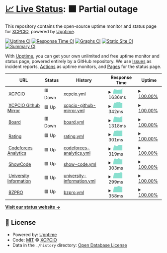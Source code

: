 # [📈 Live Status](https://uptime.xcpcio.com): <!--live status--> **🟧 Partial outage**

This repository contains the open-source uptime monitor and status page for [XCPCIO](https://xcpcio.com), powered by [Upptime](https://github.com/upptime/upptime).

[![Uptime CI](https://github.com/koj-co/upptime/workflows/Uptime%20CI/badge.svg)](https://github.com/koj-co/upptime/actions?query=workflow%3A%22Uptime+CI%22)
[![Response Time CI](https://github.com/koj-co/upptime/workflows/Response%20Time%20CI/badge.svg)](https://github.com/koj-co/upptime/actions?query=workflow%3A%22Response+Time+CI%22)
[![Graphs CI](https://github.com/koj-co/upptime/workflows/Graphs%20CI/badge.svg)](https://github.com/koj-co/upptime/actions?query=workflow%3A%22Graphs+CI%22)
[![Static Site CI](https://github.com/koj-co/upptime/workflows/Static%20Site%20CI/badge.svg)](https://github.com/koj-co/upptime/actions?query=workflow%3A%22Static+Site+CI%22)
[![Summary CI](https://github.com/koj-co/upptime/workflows/Summary%20CI/badge.svg)](https://github.com/koj-co/upptime/actions?query=workflow%3A%22Summary+CI%22)

With [Upptime](https://upptime.js.org), you can get your own unlimited and free uptime monitor and status page, powered entirely by a GitHub repository. We use [Issues](https://github.com/XCPCIO/uptime/issues) as incident reports, [Actions](https://github.com/XCPCIO/uptime/actions) as uptime monitors, and [Pages](https://uptime.xcpcio.com) for the status page.

<!--start: status pages-->
<!-- This summary is generated by Upptime (https://github.com/upptime/upptime) -->
<!-- Do not edit this manually, your changes will be overwritten -->
<!-- prettier-ignore -->
| URL | Status | History | Response Time | Uptime |
| --- | ------ | ------- | ------------- | ------ |
| <img alt="" src="https://favicons.githubusercontent.com/xcpcio.com" height="13"> [XCPCIO](https://xcpcio.com) | 🟥 Down | [xcpcio.yml](https://github.com/XCPCIO/uptime/commits/HEAD/history/xcpcio.yml) | <details><summary><img alt="Response time graph" src="./graphs/xcpcio/response-time-week.png" height="20"> 1636ms</summary><br><a href="https://uptime.xcpcio.com/history/xcpcio"><img alt="Response time 1600" src="https://img.shields.io/endpoint?url=https%3A%2F%2Fraw.githubusercontent.com%2FXCPCIO%2Fuptime%2FHEAD%2Fapi%2Fxcpcio%2Fresponse-time.json"></a><br><a href="https://uptime.xcpcio.com/history/xcpcio"><img alt="24-hour response time 1918" src="https://img.shields.io/endpoint?url=https%3A%2F%2Fraw.githubusercontent.com%2FXCPCIO%2Fuptime%2FHEAD%2Fapi%2Fxcpcio%2Fresponse-time-day.json"></a><br><a href="https://uptime.xcpcio.com/history/xcpcio"><img alt="7-day response time 1636" src="https://img.shields.io/endpoint?url=https%3A%2F%2Fraw.githubusercontent.com%2FXCPCIO%2Fuptime%2FHEAD%2Fapi%2Fxcpcio%2Fresponse-time-week.json"></a><br><a href="https://uptime.xcpcio.com/history/xcpcio"><img alt="30-day response time 1613" src="https://img.shields.io/endpoint?url=https%3A%2F%2Fraw.githubusercontent.com%2FXCPCIO%2Fuptime%2FHEAD%2Fapi%2Fxcpcio%2Fresponse-time-month.json"></a><br><a href="https://uptime.xcpcio.com/history/xcpcio"><img alt="1-year response time 1600" src="https://img.shields.io/endpoint?url=https%3A%2F%2Fraw.githubusercontent.com%2FXCPCIO%2Fuptime%2FHEAD%2Fapi%2Fxcpcio%2Fresponse-time-year.json"></a></details> | <details><summary><a href="https://uptime.xcpcio.com/history/xcpcio">100.00%</a></summary><a href="https://uptime.xcpcio.com/history/xcpcio"><img alt="All-time uptime 99.59%" src="https://img.shields.io/endpoint?url=https%3A%2F%2Fraw.githubusercontent.com%2FXCPCIO%2Fuptime%2FHEAD%2Fapi%2Fxcpcio%2Fuptime.json"></a><br><a href="https://uptime.xcpcio.com/history/xcpcio"><img alt="24-hour uptime 100.00%" src="https://img.shields.io/endpoint?url=https%3A%2F%2Fraw.githubusercontent.com%2FXCPCIO%2Fuptime%2FHEAD%2Fapi%2Fxcpcio%2Fuptime-day.json"></a><br><a href="https://uptime.xcpcio.com/history/xcpcio"><img alt="7-day uptime 100.00%" src="https://img.shields.io/endpoint?url=https%3A%2F%2Fraw.githubusercontent.com%2FXCPCIO%2Fuptime%2FHEAD%2Fapi%2Fxcpcio%2Fuptime-week.json"></a><br><a href="https://uptime.xcpcio.com/history/xcpcio"><img alt="30-day uptime 99.92%" src="https://img.shields.io/endpoint?url=https%3A%2F%2Fraw.githubusercontent.com%2FXCPCIO%2Fuptime%2FHEAD%2Fapi%2Fxcpcio%2Fuptime-month.json"></a><br><a href="https://uptime.xcpcio.com/history/xcpcio"><img alt="1-year uptime 99.59%" src="https://img.shields.io/endpoint?url=https%3A%2F%2Fraw.githubusercontent.com%2FXCPCIO%2Fuptime%2FHEAD%2Fapi%2Fxcpcio%2Fuptime-year.json"></a></details>
| <img alt="" src="https://favicons.githubusercontent.com/gh.xcpcio.com" height="13"> [XCPCIO Github Mirror](https://gh.xcpcio.com) | 🟩 Up | [xcpcio-github-mirror.yml](https://github.com/XCPCIO/uptime/commits/HEAD/history/xcpcio-github-mirror.yml) | <details><summary><img alt="Response time graph" src="./graphs/xcpcio-github-mirror/response-time-week.png" height="20"> 342ms</summary><br><a href="https://uptime.xcpcio.com/history/xcpcio-github-mirror"><img alt="Response time 378" src="https://img.shields.io/endpoint?url=https%3A%2F%2Fraw.githubusercontent.com%2FXCPCIO%2Fuptime%2FHEAD%2Fapi%2Fxcpcio-github-mirror%2Fresponse-time.json"></a><br><a href="https://uptime.xcpcio.com/history/xcpcio-github-mirror"><img alt="24-hour response time 328" src="https://img.shields.io/endpoint?url=https%3A%2F%2Fraw.githubusercontent.com%2FXCPCIO%2Fuptime%2FHEAD%2Fapi%2Fxcpcio-github-mirror%2Fresponse-time-day.json"></a><br><a href="https://uptime.xcpcio.com/history/xcpcio-github-mirror"><img alt="7-day response time 342" src="https://img.shields.io/endpoint?url=https%3A%2F%2Fraw.githubusercontent.com%2FXCPCIO%2Fuptime%2FHEAD%2Fapi%2Fxcpcio-github-mirror%2Fresponse-time-week.json"></a><br><a href="https://uptime.xcpcio.com/history/xcpcio-github-mirror"><img alt="30-day response time 336" src="https://img.shields.io/endpoint?url=https%3A%2F%2Fraw.githubusercontent.com%2FXCPCIO%2Fuptime%2FHEAD%2Fapi%2Fxcpcio-github-mirror%2Fresponse-time-month.json"></a><br><a href="https://uptime.xcpcio.com/history/xcpcio-github-mirror"><img alt="1-year response time 378" src="https://img.shields.io/endpoint?url=https%3A%2F%2Fraw.githubusercontent.com%2FXCPCIO%2Fuptime%2FHEAD%2Fapi%2Fxcpcio-github-mirror%2Fresponse-time-year.json"></a></details> | <details><summary><a href="https://uptime.xcpcio.com/history/xcpcio-github-mirror">100.00%</a></summary><a href="https://uptime.xcpcio.com/history/xcpcio-github-mirror"><img alt="All-time uptime 100.00%" src="https://img.shields.io/endpoint?url=https%3A%2F%2Fraw.githubusercontent.com%2FXCPCIO%2Fuptime%2FHEAD%2Fapi%2Fxcpcio-github-mirror%2Fuptime.json"></a><br><a href="https://uptime.xcpcio.com/history/xcpcio-github-mirror"><img alt="24-hour uptime 100.00%" src="https://img.shields.io/endpoint?url=https%3A%2F%2Fraw.githubusercontent.com%2FXCPCIO%2Fuptime%2FHEAD%2Fapi%2Fxcpcio-github-mirror%2Fuptime-day.json"></a><br><a href="https://uptime.xcpcio.com/history/xcpcio-github-mirror"><img alt="7-day uptime 100.00%" src="https://img.shields.io/endpoint?url=https%3A%2F%2Fraw.githubusercontent.com%2FXCPCIO%2Fuptime%2FHEAD%2Fapi%2Fxcpcio-github-mirror%2Fuptime-week.json"></a><br><a href="https://uptime.xcpcio.com/history/xcpcio-github-mirror"><img alt="30-day uptime 100.00%" src="https://img.shields.io/endpoint?url=https%3A%2F%2Fraw.githubusercontent.com%2FXCPCIO%2Fuptime%2FHEAD%2Fapi%2Fxcpcio-github-mirror%2Fuptime-month.json"></a><br><a href="https://uptime.xcpcio.com/history/xcpcio-github-mirror"><img alt="1-year uptime 100.00%" src="https://img.shields.io/endpoint?url=https%3A%2F%2Fraw.githubusercontent.com%2FXCPCIO%2Fuptime%2FHEAD%2Fapi%2Fxcpcio-github-mirror%2Fuptime-year.json"></a></details>
| <img alt="" src="https://favicons.githubusercontent.com/board.xcpcio.com" height="13"> [Board](https://board.xcpcio.com) | 🟥 Down | [board.yml](https://github.com/XCPCIO/uptime/commits/HEAD/history/board.yml) | <details><summary><img alt="Response time graph" src="./graphs/board/response-time-week.png" height="20"> 1318ms</summary><br><a href="https://uptime.xcpcio.com/history/board"><img alt="Response time 1557" src="https://img.shields.io/endpoint?url=https%3A%2F%2Fraw.githubusercontent.com%2FXCPCIO%2Fuptime%2FHEAD%2Fapi%2Fboard%2Fresponse-time.json"></a><br><a href="https://uptime.xcpcio.com/history/board"><img alt="24-hour response time 1375" src="https://img.shields.io/endpoint?url=https%3A%2F%2Fraw.githubusercontent.com%2FXCPCIO%2Fuptime%2FHEAD%2Fapi%2Fboard%2Fresponse-time-day.json"></a><br><a href="https://uptime.xcpcio.com/history/board"><img alt="7-day response time 1318" src="https://img.shields.io/endpoint?url=https%3A%2F%2Fraw.githubusercontent.com%2FXCPCIO%2Fuptime%2FHEAD%2Fapi%2Fboard%2Fresponse-time-week.json"></a><br><a href="https://uptime.xcpcio.com/history/board"><img alt="30-day response time 1362" src="https://img.shields.io/endpoint?url=https%3A%2F%2Fraw.githubusercontent.com%2FXCPCIO%2Fuptime%2FHEAD%2Fapi%2Fboard%2Fresponse-time-month.json"></a><br><a href="https://uptime.xcpcio.com/history/board"><img alt="1-year response time 1557" src="https://img.shields.io/endpoint?url=https%3A%2F%2Fraw.githubusercontent.com%2FXCPCIO%2Fuptime%2FHEAD%2Fapi%2Fboard%2Fresponse-time-year.json"></a></details> | <details><summary><a href="https://uptime.xcpcio.com/history/board">100.00%</a></summary><a href="https://uptime.xcpcio.com/history/board"><img alt="All-time uptime 99.06%" src="https://img.shields.io/endpoint?url=https%3A%2F%2Fraw.githubusercontent.com%2FXCPCIO%2Fuptime%2FHEAD%2Fapi%2Fboard%2Fuptime.json"></a><br><a href="https://uptime.xcpcio.com/history/board"><img alt="24-hour uptime 100.00%" src="https://img.shields.io/endpoint?url=https%3A%2F%2Fraw.githubusercontent.com%2FXCPCIO%2Fuptime%2FHEAD%2Fapi%2Fboard%2Fuptime-day.json"></a><br><a href="https://uptime.xcpcio.com/history/board"><img alt="7-day uptime 100.00%" src="https://img.shields.io/endpoint?url=https%3A%2F%2Fraw.githubusercontent.com%2FXCPCIO%2Fuptime%2FHEAD%2Fapi%2Fboard%2Fuptime-week.json"></a><br><a href="https://uptime.xcpcio.com/history/board"><img alt="30-day uptime 99.92%" src="https://img.shields.io/endpoint?url=https%3A%2F%2Fraw.githubusercontent.com%2FXCPCIO%2Fuptime%2FHEAD%2Fapi%2Fboard%2Fuptime-month.json"></a><br><a href="https://uptime.xcpcio.com/history/board"><img alt="1-year uptime 99.06%" src="https://img.shields.io/endpoint?url=https%3A%2F%2Fraw.githubusercontent.com%2FXCPCIO%2Fuptime%2FHEAD%2Fapi%2Fboard%2Fuptime-year.json"></a></details>
| <img alt="" src="https://favicons.githubusercontent.com/rating.xcpcio.com" height="13"> [Rating](https://rating.xcpcio.com) | 🟩 Up | [rating.yml](https://github.com/XCPCIO/uptime/commits/HEAD/history/rating.yml) | <details><summary><img alt="Response time graph" src="./graphs/rating/response-time-week.png" height="20"> 301ms</summary><br><a href="https://uptime.xcpcio.com/history/rating"><img alt="Response time 366" src="https://img.shields.io/endpoint?url=https%3A%2F%2Fraw.githubusercontent.com%2FXCPCIO%2Fuptime%2FHEAD%2Fapi%2Frating%2Fresponse-time.json"></a><br><a href="https://uptime.xcpcio.com/history/rating"><img alt="24-hour response time 311" src="https://img.shields.io/endpoint?url=https%3A%2F%2Fraw.githubusercontent.com%2FXCPCIO%2Fuptime%2FHEAD%2Fapi%2Frating%2Fresponse-time-day.json"></a><br><a href="https://uptime.xcpcio.com/history/rating"><img alt="7-day response time 301" src="https://img.shields.io/endpoint?url=https%3A%2F%2Fraw.githubusercontent.com%2FXCPCIO%2Fuptime%2FHEAD%2Fapi%2Frating%2Fresponse-time-week.json"></a><br><a href="https://uptime.xcpcio.com/history/rating"><img alt="30-day response time 318" src="https://img.shields.io/endpoint?url=https%3A%2F%2Fraw.githubusercontent.com%2FXCPCIO%2Fuptime%2FHEAD%2Fapi%2Frating%2Fresponse-time-month.json"></a><br><a href="https://uptime.xcpcio.com/history/rating"><img alt="1-year response time 366" src="https://img.shields.io/endpoint?url=https%3A%2F%2Fraw.githubusercontent.com%2FXCPCIO%2Fuptime%2FHEAD%2Fapi%2Frating%2Fresponse-time-year.json"></a></details> | <details><summary><a href="https://uptime.xcpcio.com/history/rating">100.00%</a></summary><a href="https://uptime.xcpcio.com/history/rating"><img alt="All-time uptime 100.00%" src="https://img.shields.io/endpoint?url=https%3A%2F%2Fraw.githubusercontent.com%2FXCPCIO%2Fuptime%2FHEAD%2Fapi%2Frating%2Fuptime.json"></a><br><a href="https://uptime.xcpcio.com/history/rating"><img alt="24-hour uptime 100.00%" src="https://img.shields.io/endpoint?url=https%3A%2F%2Fraw.githubusercontent.com%2FXCPCIO%2Fuptime%2FHEAD%2Fapi%2Frating%2Fuptime-day.json"></a><br><a href="https://uptime.xcpcio.com/history/rating"><img alt="7-day uptime 100.00%" src="https://img.shields.io/endpoint?url=https%3A%2F%2Fraw.githubusercontent.com%2FXCPCIO%2Fuptime%2FHEAD%2Fapi%2Frating%2Fuptime-week.json"></a><br><a href="https://uptime.xcpcio.com/history/rating"><img alt="30-day uptime 100.00%" src="https://img.shields.io/endpoint?url=https%3A%2F%2Fraw.githubusercontent.com%2FXCPCIO%2Fuptime%2FHEAD%2Fapi%2Frating%2Fuptime-month.json"></a><br><a href="https://uptime.xcpcio.com/history/rating"><img alt="1-year uptime 100.00%" src="https://img.shields.io/endpoint?url=https%3A%2F%2Fraw.githubusercontent.com%2FXCPCIO%2Fuptime%2FHEAD%2Fapi%2Frating%2Fuptime-year.json"></a></details>
| <img alt="" src="https://favicons.githubusercontent.com/codeforces.analytics.xcpcio.com" height="13"> [Codeforces Analytics](https://codeforces.analytics.xcpcio.com) | 🟩 Up | [codeforces-analytics.yml](https://github.com/XCPCIO/uptime/commits/HEAD/history/codeforces-analytics.yml) | <details><summary><img alt="Response time graph" src="./graphs/codeforces-analytics/response-time-week.png" height="20"> 319ms</summary><br><a href="https://uptime.xcpcio.com/history/codeforces-analytics"><img alt="Response time 355" src="https://img.shields.io/endpoint?url=https%3A%2F%2Fraw.githubusercontent.com%2FXCPCIO%2Fuptime%2FHEAD%2Fapi%2Fcodeforces-analytics%2Fresponse-time.json"></a><br><a href="https://uptime.xcpcio.com/history/codeforces-analytics"><img alt="24-hour response time 353" src="https://img.shields.io/endpoint?url=https%3A%2F%2Fraw.githubusercontent.com%2FXCPCIO%2Fuptime%2FHEAD%2Fapi%2Fcodeforces-analytics%2Fresponse-time-day.json"></a><br><a href="https://uptime.xcpcio.com/history/codeforces-analytics"><img alt="7-day response time 319" src="https://img.shields.io/endpoint?url=https%3A%2F%2Fraw.githubusercontent.com%2FXCPCIO%2Fuptime%2FHEAD%2Fapi%2Fcodeforces-analytics%2Fresponse-time-week.json"></a><br><a href="https://uptime.xcpcio.com/history/codeforces-analytics"><img alt="30-day response time 316" src="https://img.shields.io/endpoint?url=https%3A%2F%2Fraw.githubusercontent.com%2FXCPCIO%2Fuptime%2FHEAD%2Fapi%2Fcodeforces-analytics%2Fresponse-time-month.json"></a><br><a href="https://uptime.xcpcio.com/history/codeforces-analytics"><img alt="1-year response time 355" src="https://img.shields.io/endpoint?url=https%3A%2F%2Fraw.githubusercontent.com%2FXCPCIO%2Fuptime%2FHEAD%2Fapi%2Fcodeforces-analytics%2Fresponse-time-year.json"></a></details> | <details><summary><a href="https://uptime.xcpcio.com/history/codeforces-analytics">100.00%</a></summary><a href="https://uptime.xcpcio.com/history/codeforces-analytics"><img alt="All-time uptime 100.00%" src="https://img.shields.io/endpoint?url=https%3A%2F%2Fraw.githubusercontent.com%2FXCPCIO%2Fuptime%2FHEAD%2Fapi%2Fcodeforces-analytics%2Fuptime.json"></a><br><a href="https://uptime.xcpcio.com/history/codeforces-analytics"><img alt="24-hour uptime 100.00%" src="https://img.shields.io/endpoint?url=https%3A%2F%2Fraw.githubusercontent.com%2FXCPCIO%2Fuptime%2FHEAD%2Fapi%2Fcodeforces-analytics%2Fuptime-day.json"></a><br><a href="https://uptime.xcpcio.com/history/codeforces-analytics"><img alt="7-day uptime 100.00%" src="https://img.shields.io/endpoint?url=https%3A%2F%2Fraw.githubusercontent.com%2FXCPCIO%2Fuptime%2FHEAD%2Fapi%2Fcodeforces-analytics%2Fuptime-week.json"></a><br><a href="https://uptime.xcpcio.com/history/codeforces-analytics"><img alt="30-day uptime 100.00%" src="https://img.shields.io/endpoint?url=https%3A%2F%2Fraw.githubusercontent.com%2FXCPCIO%2Fuptime%2FHEAD%2Fapi%2Fcodeforces-analytics%2Fuptime-month.json"></a><br><a href="https://uptime.xcpcio.com/history/codeforces-analytics"><img alt="1-year uptime 100.00%" src="https://img.shields.io/endpoint?url=https%3A%2F%2Fraw.githubusercontent.com%2FXCPCIO%2Fuptime%2FHEAD%2Fapi%2Fcodeforces-analytics%2Fuptime-year.json"></a></details>
| <img alt="" src="https://favicons.githubusercontent.com/showcode.xcpcio.com" height="13"> [ShowCode](https://showcode.xcpcio.com) | 🟩 Up | [show-code.yml](https://github.com/XCPCIO/uptime/commits/HEAD/history/show-code.yml) | <details><summary><img alt="Response time graph" src="./graphs/show-code/response-time-week.png" height="20"> 303ms</summary><br><a href="https://uptime.xcpcio.com/history/show-code"><img alt="Response time 326" src="https://img.shields.io/endpoint?url=https%3A%2F%2Fraw.githubusercontent.com%2FXCPCIO%2Fuptime%2FHEAD%2Fapi%2Fshow-code%2Fresponse-time.json"></a><br><a href="https://uptime.xcpcio.com/history/show-code"><img alt="24-hour response time 315" src="https://img.shields.io/endpoint?url=https%3A%2F%2Fraw.githubusercontent.com%2FXCPCIO%2Fuptime%2FHEAD%2Fapi%2Fshow-code%2Fresponse-time-day.json"></a><br><a href="https://uptime.xcpcio.com/history/show-code"><img alt="7-day response time 303" src="https://img.shields.io/endpoint?url=https%3A%2F%2Fraw.githubusercontent.com%2FXCPCIO%2Fuptime%2FHEAD%2Fapi%2Fshow-code%2Fresponse-time-week.json"></a><br><a href="https://uptime.xcpcio.com/history/show-code"><img alt="30-day response time 298" src="https://img.shields.io/endpoint?url=https%3A%2F%2Fraw.githubusercontent.com%2FXCPCIO%2Fuptime%2FHEAD%2Fapi%2Fshow-code%2Fresponse-time-month.json"></a><br><a href="https://uptime.xcpcio.com/history/show-code"><img alt="1-year response time 326" src="https://img.shields.io/endpoint?url=https%3A%2F%2Fraw.githubusercontent.com%2FXCPCIO%2Fuptime%2FHEAD%2Fapi%2Fshow-code%2Fresponse-time-year.json"></a></details> | <details><summary><a href="https://uptime.xcpcio.com/history/show-code">100.00%</a></summary><a href="https://uptime.xcpcio.com/history/show-code"><img alt="All-time uptime 100.00%" src="https://img.shields.io/endpoint?url=https%3A%2F%2Fraw.githubusercontent.com%2FXCPCIO%2Fuptime%2FHEAD%2Fapi%2Fshow-code%2Fuptime.json"></a><br><a href="https://uptime.xcpcio.com/history/show-code"><img alt="24-hour uptime 100.00%" src="https://img.shields.io/endpoint?url=https%3A%2F%2Fraw.githubusercontent.com%2FXCPCIO%2Fuptime%2FHEAD%2Fapi%2Fshow-code%2Fuptime-day.json"></a><br><a href="https://uptime.xcpcio.com/history/show-code"><img alt="7-day uptime 100.00%" src="https://img.shields.io/endpoint?url=https%3A%2F%2Fraw.githubusercontent.com%2FXCPCIO%2Fuptime%2FHEAD%2Fapi%2Fshow-code%2Fuptime-week.json"></a><br><a href="https://uptime.xcpcio.com/history/show-code"><img alt="30-day uptime 100.00%" src="https://img.shields.io/endpoint?url=https%3A%2F%2Fraw.githubusercontent.com%2FXCPCIO%2Fuptime%2FHEAD%2Fapi%2Fshow-code%2Fuptime-month.json"></a><br><a href="https://uptime.xcpcio.com/history/show-code"><img alt="1-year uptime 100.00%" src="https://img.shields.io/endpoint?url=https%3A%2F%2Fraw.githubusercontent.com%2FXCPCIO%2Fuptime%2FHEAD%2Fapi%2Fshow-code%2Fuptime-year.json"></a></details>
| <img alt="" src="https://favicons.githubusercontent.com/university.xcpcio.com" height="13"> [University Information](https://university.xcpcio.com) | 🟩 Up | [university-information.yml](https://github.com/XCPCIO/uptime/commits/HEAD/history/university-information.yml) | <details><summary><img alt="Response time graph" src="./graphs/university-information/response-time-week.png" height="20"> 299ms</summary><br><a href="https://uptime.xcpcio.com/history/university-information"><img alt="Response time 323" src="https://img.shields.io/endpoint?url=https%3A%2F%2Fraw.githubusercontent.com%2FXCPCIO%2Fuptime%2FHEAD%2Fapi%2Funiversity-information%2Fresponse-time.json"></a><br><a href="https://uptime.xcpcio.com/history/university-information"><img alt="24-hour response time 293" src="https://img.shields.io/endpoint?url=https%3A%2F%2Fraw.githubusercontent.com%2FXCPCIO%2Fuptime%2FHEAD%2Fapi%2Funiversity-information%2Fresponse-time-day.json"></a><br><a href="https://uptime.xcpcio.com/history/university-information"><img alt="7-day response time 299" src="https://img.shields.io/endpoint?url=https%3A%2F%2Fraw.githubusercontent.com%2FXCPCIO%2Fuptime%2FHEAD%2Fapi%2Funiversity-information%2Fresponse-time-week.json"></a><br><a href="https://uptime.xcpcio.com/history/university-information"><img alt="30-day response time 299" src="https://img.shields.io/endpoint?url=https%3A%2F%2Fraw.githubusercontent.com%2FXCPCIO%2Fuptime%2FHEAD%2Fapi%2Funiversity-information%2Fresponse-time-month.json"></a><br><a href="https://uptime.xcpcio.com/history/university-information"><img alt="1-year response time 323" src="https://img.shields.io/endpoint?url=https%3A%2F%2Fraw.githubusercontent.com%2FXCPCIO%2Fuptime%2FHEAD%2Fapi%2Funiversity-information%2Fresponse-time-year.json"></a></details> | <details><summary><a href="https://uptime.xcpcio.com/history/university-information">100.00%</a></summary><a href="https://uptime.xcpcio.com/history/university-information"><img alt="All-time uptime 100.00%" src="https://img.shields.io/endpoint?url=https%3A%2F%2Fraw.githubusercontent.com%2FXCPCIO%2Fuptime%2FHEAD%2Fapi%2Funiversity-information%2Fuptime.json"></a><br><a href="https://uptime.xcpcio.com/history/university-information"><img alt="24-hour uptime 100.00%" src="https://img.shields.io/endpoint?url=https%3A%2F%2Fraw.githubusercontent.com%2FXCPCIO%2Fuptime%2FHEAD%2Fapi%2Funiversity-information%2Fuptime-day.json"></a><br><a href="https://uptime.xcpcio.com/history/university-information"><img alt="7-day uptime 100.00%" src="https://img.shields.io/endpoint?url=https%3A%2F%2Fraw.githubusercontent.com%2FXCPCIO%2Fuptime%2FHEAD%2Fapi%2Funiversity-information%2Fuptime-week.json"></a><br><a href="https://uptime.xcpcio.com/history/university-information"><img alt="30-day uptime 100.00%" src="https://img.shields.io/endpoint?url=https%3A%2F%2Fraw.githubusercontent.com%2FXCPCIO%2Fuptime%2FHEAD%2Fapi%2Funiversity-information%2Fuptime-month.json"></a><br><a href="https://uptime.xcpcio.com/history/university-information"><img alt="1-year uptime 100.00%" src="https://img.shields.io/endpoint?url=https%3A%2F%2Fraw.githubusercontent.com%2FXCPCIO%2Fuptime%2FHEAD%2Fapi%2Funiversity-information%2Fuptime-year.json"></a></details>
| <img alt="" src="https://favicons.githubusercontent.com/bzpro.xcpcio.com" height="13"> [BZPRO](https://bzpro.xcpcio.com) | 🟩 Up | [bzpro.yml](https://github.com/XCPCIO/uptime/commits/HEAD/history/bzpro.yml) | <details><summary><img alt="Response time graph" src="./graphs/bzpro/response-time-week.png" height="20"> 358ms</summary><br><a href="https://uptime.xcpcio.com/history/bzpro"><img alt="Response time 369" src="https://img.shields.io/endpoint?url=https%3A%2F%2Fraw.githubusercontent.com%2FXCPCIO%2Fuptime%2FHEAD%2Fapi%2Fbzpro%2Fresponse-time.json"></a><br><a href="https://uptime.xcpcio.com/history/bzpro"><img alt="24-hour response time 355" src="https://img.shields.io/endpoint?url=https%3A%2F%2Fraw.githubusercontent.com%2FXCPCIO%2Fuptime%2FHEAD%2Fapi%2Fbzpro%2Fresponse-time-day.json"></a><br><a href="https://uptime.xcpcio.com/history/bzpro"><img alt="7-day response time 358" src="https://img.shields.io/endpoint?url=https%3A%2F%2Fraw.githubusercontent.com%2FXCPCIO%2Fuptime%2FHEAD%2Fapi%2Fbzpro%2Fresponse-time-week.json"></a><br><a href="https://uptime.xcpcio.com/history/bzpro"><img alt="30-day response time 352" src="https://img.shields.io/endpoint?url=https%3A%2F%2Fraw.githubusercontent.com%2FXCPCIO%2Fuptime%2FHEAD%2Fapi%2Fbzpro%2Fresponse-time-month.json"></a><br><a href="https://uptime.xcpcio.com/history/bzpro"><img alt="1-year response time 369" src="https://img.shields.io/endpoint?url=https%3A%2F%2Fraw.githubusercontent.com%2FXCPCIO%2Fuptime%2FHEAD%2Fapi%2Fbzpro%2Fresponse-time-year.json"></a></details> | <details><summary><a href="https://uptime.xcpcio.com/history/bzpro">100.00%</a></summary><a href="https://uptime.xcpcio.com/history/bzpro"><img alt="All-time uptime 100.00%" src="https://img.shields.io/endpoint?url=https%3A%2F%2Fraw.githubusercontent.com%2FXCPCIO%2Fuptime%2FHEAD%2Fapi%2Fbzpro%2Fuptime.json"></a><br><a href="https://uptime.xcpcio.com/history/bzpro"><img alt="24-hour uptime 100.00%" src="https://img.shields.io/endpoint?url=https%3A%2F%2Fraw.githubusercontent.com%2FXCPCIO%2Fuptime%2FHEAD%2Fapi%2Fbzpro%2Fuptime-day.json"></a><br><a href="https://uptime.xcpcio.com/history/bzpro"><img alt="7-day uptime 100.00%" src="https://img.shields.io/endpoint?url=https%3A%2F%2Fraw.githubusercontent.com%2FXCPCIO%2Fuptime%2FHEAD%2Fapi%2Fbzpro%2Fuptime-week.json"></a><br><a href="https://uptime.xcpcio.com/history/bzpro"><img alt="30-day uptime 100.00%" src="https://img.shields.io/endpoint?url=https%3A%2F%2Fraw.githubusercontent.com%2FXCPCIO%2Fuptime%2FHEAD%2Fapi%2Fbzpro%2Fuptime-month.json"></a><br><a href="https://uptime.xcpcio.com/history/bzpro"><img alt="1-year uptime 100.00%" src="https://img.shields.io/endpoint?url=https%3A%2F%2Fraw.githubusercontent.com%2FXCPCIO%2Fuptime%2FHEAD%2Fapi%2Fbzpro%2Fuptime-year.json"></a></details>

<!--end: status pages-->

[**Visit our status website →**](https://uptime.xcpcio.com)

## 📄 License

- Powered by: [Upptime](https://github.com/upptime/upptime)
- Code: [MIT](./LICENSE) © [XCPCIO](https://xcpcio.com)
- Data in the `./history` directory: [Open Database License](https://opendatacommons.org/licenses/odbl/1-0/)
